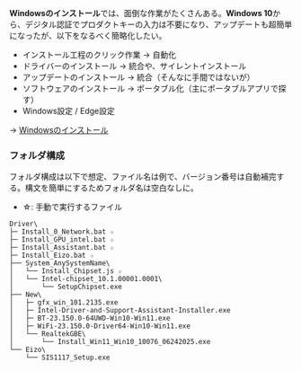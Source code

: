 **Windowsのインストール**では、面倒な作業がたくさんある。**Windows 10**から、デジタル認証でプロダクトキーの入力は不要になり、アップデートも超簡単になったが、以下をなるべく簡略化したい。

- インストール工程のクリック作業 → 自動化
- ドライバーのインストール → 統合や、サイレントインストール
- アップデートのインストール → 統合（そんなに手間ではないが）
- ソフトウェアのインストール → ポータブル化（主にポータブルアプリで探す）
- Windows設定 / Edge設定

→ [Windowsのインストール](https://github.com/maboroshin/Windows-Install/wiki/Windows%E3%81%AE%E3%82%A4%E3%83%B3%E3%82%B9%E3%83%88%E3%83%BC%E3%83%AB)

### フォルダ構成

フォルダ構成は以下で想定、ファイル名は例で、バージョン番号は自動補完する。構文を簡単にするためフォルダ名は空白なしに。
-  ☆: 手動で実行するファイル

~~~
Driver\
├─ Install_0_Network.bat ☆
├─ Install_GPU_intel.bat ☆
├─ Install_Assistant.bat ☆
├─ Install_Eizo.bat ☆
├── System_AnySystemName\
│   └── Install_Chipset.js ☆
│   └── Intel-chipset_10.1.00001.0001\
│       └── SetupChipset.exe
├── New\
│   ├─ gfx_win_101.2135.exe
│   ├─ Intel-Driver-and-Support-Assistant-Installer.exe
│   ├─ BT-23.150.0-64UWD-Win10-Win11.exe
│   ├─ WiFi-23.150.0-Driver64-Win10-Win11.exe
│   └── RealtekGBE\
│       └── Install_Win11_Win10_10076_06242025.exe
└── Eizo\
    └── SIS1117_Setup.exe
~~~
